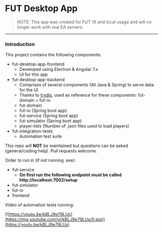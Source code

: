 # FUT Desktop App
> NOTE: This app was created for FUT 19 and local usage and will no longer work with real EA servers. 
---
### Introduction

This project contains the following components:
* fut-desktop-app-frontend
    * Developed using Electron & Angular 7.x
    * UI for this app
* fut-desktop-app-backend
    * Comprises of several components (All Java & Spring) to serve data for the UI
    * Thanks to [trydis](https://github.com/trydis/FIFA-Ultimate-Team-Toolkit), used as reference for these components: fut-domain + fut-io 
    * fut-domain
    * fut-io (Spring boot app)
    * fut-service (Spring boot app)
    * fut-simulator (Spring boot app)
    * player-lists (Number of .json files used to load players)
* fut-integration-tests
    * Automation test suite

This repo will **NOT** be maintained but questions can be asked (general/coding help). Pull requests welcome.


Order to run in (if not running .exe):
* fut-service
    * **On first run the following endpoint must be called http://localhost:7002/setup** 
* fut-simulator
* fut-io
* frontend


Video of automation tests running:

[![https://youtu.be/kBLJ9e79LUs](https://img.youtube.com/vi/kBLJ9e79LUs/0.jpg)](https://youtu.be/kBLJ9e79LUs)
